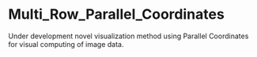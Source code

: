 # Multi_Row_Parallel_Coordinates
Under development novel visualization method using Parallel Coordinates for visual computing of image data.

